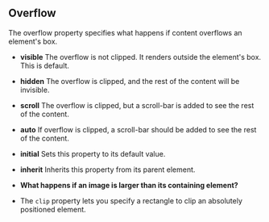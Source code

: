 ## Overflow
The overflow property specifies what happens if content overflows an element's box.
* **visible**	The overflow is not clipped. It renders outside the element's box. This is default.
* **hidden**	The overflow is clipped, and the rest of the content will be invisible.
* **scroll**	The overflow is clipped, but a scroll-bar is added to see the rest of the content.
* **auto**	If overflow is clipped, a scroll-bar should be added to see the rest of the content.
* **initial**	Sets this property to its default value.
* **inherit**	Inherits this property from its parent element.

* **What happens if an image is larger than its containing element?**
* The `clip` property lets you specify a rectangle to clip an absolutely positioned element.

